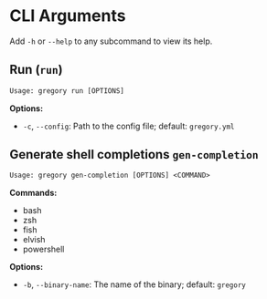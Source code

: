 # CLI Arguments

Add `-h` or `--help` to any subcommand to view its help.

## Run (`run`)

```txt
Usage: gregory run [OPTIONS]
```

**Options:**

- `-c`, `--config`: Path to the config file; default: `gregory.yml`
<!-- - `-d`, `--daemonize`: Whether to daemonize the program - not yet supported -->

## Generate shell completions `gen-completion`

```txt
Usage: gregory gen-completion [OPTIONS] <COMMAND>
```

**Commands:**

- bash
- zsh
- fish
- elvish
- powershell

**Options:**

- `-b`, `--binary-name`: The name of the binary; default: `gregory`
